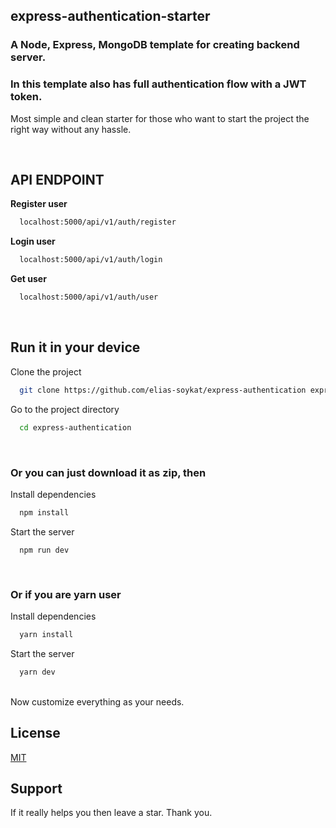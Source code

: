## express-authentication-starter

### A Node, Express, MongoDB template for creating backend server.

### In this template also has full authentication flow with a JWT token.

Most simple and clean starter for those who want to start the project the right way without any hassle.

<br/>

## API ENDPOINT

<b>Register user</b>

```bash
  localhost:5000/api/v1/auth/register
```

<b>Login user</b>

```bash
  localhost:5000/api/v1/auth/login
```

<b>Get user</b>

```bash
  localhost:5000/api/v1/auth/user
```

<br/>

## Run it in your device

Clone the project

```bash
  git clone https://github.com/elias-soykat/express-authentication express-authentication
```

Go to the project directory

```bash
  cd express-authentication
```

<br/>

### Or you can just download it as zip, then

Install dependencies

```bash
  npm install
```

Start the server

```
  npm run dev
```

<br>

### Or if you are yarn user

Install dependencies

```bash
  yarn install
```

Start the server

```bash
  yarn dev
```

<br/>
Now customize everything as your needs.

## License

[MIT](https://choosealicense.com/licenses/mit/)

## Support

If it really helps you then leave a star. Thank you.
